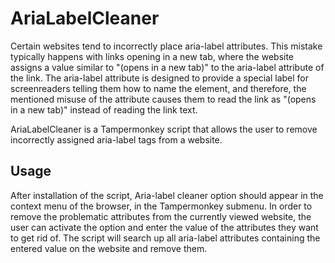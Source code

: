 # AriaLabelCleaner

Certain websites tend to incorrectly place aria-label attributes. This mistake typically happens with links opening in a new tab, where the website assigns a value similar to "(opens in a new tab)" to the aria-label attribute of the link.
The aria-label attribute is designed to provide a special label for screenreaders telling them how to name the element, and therefore, the mentioned misuse of the attribute causes them to read the link as "(opens in a new tab)" instead of reading the link text.

AriaLabelCleaner is a Tampermonkey script that allows the user to remove incorrectly assigned aria-label tags from a website.

## Usage

After installation of the script, Aria-label cleaner option should appear in the context menu of the browser, in the Tampermonkey submenu.
In order to remove the problematic attributes from the currently viewed website, the user can activate the option and enter the value of the attributes they want to get rid of.
The script will search up all aria-label attributes containing the entered value on the website and remove them.

